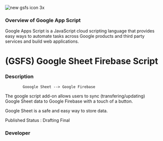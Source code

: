 
![new gsfs icon 3x](https://cloud.githubusercontent.com/assets/19171147/26663710/97a46b38-465a-11e7-88b1-f8eed5bf8304.png)

### Overview of Google App Script
 
Google Apps Script is a JavaScript cloud scripting language that provides easy ways to automate tasks across Google products and third party services and build web applications.

# (GSFS) Google Sheet Firebase Script
### Description

            Gooogle Sheet --> Google Firebase

The google script add-on allows users to sync (transfering/updating) Google Sheet data to Google Firebase with a touch of a button. 

Google Sheet is a safe and easy way to store data.


Published Status : Drafting Final

### Developer




